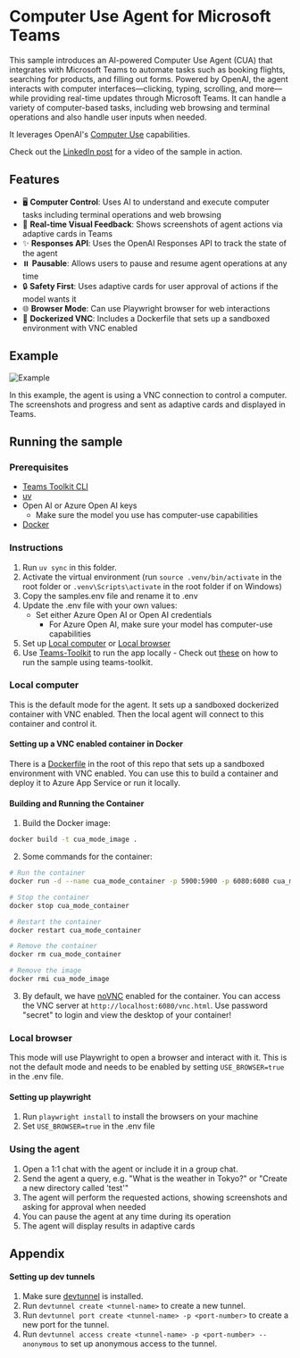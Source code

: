 <!--- 
---
id: computer-use-agent
title: "Computer Use Agent"
description: "AI-powered automation of computer tasks through Teams interface."
longDescription: |
  This sample introduces an AI-powered Computer Use Agent (CUA) that integrates with Microsoft Teams to automate tasks such as booking flights, searching for products, and filling out forms. Powered by OpenAI, the agent interacts with computer interfaces—clicking, typing, scrolling, and more—while providing real-time updates through Microsoft Teams. It can handle a variety of computer-based tasks, including web browsing and terminal operations and also handle user inputs when needed.
  
  It leverages OpenAI's [Computer Use](https://platform.openai.com/docs/guides/tools-computer-use) capabilities.
  
  Check out the [LinkedIn post](https://www.linkedin.com/feed/update/urn:li:activity:7307477075148320768/) for a video of the sample in action.
featuresList:
  - "🖥️ **Computer Control:** Uses AI to understand and execute computer tasks including terminal operations and web browsing"
  - "📸 **Real-time Visual Feedback:** Shows screenshots of agent actions via adaptive cards in Teams"
  - "✨ **Responses API:** Uses the OpenAI Responses API to track the state of the agent"
  - "⏸️ **Pausable:** Allows users to pause and resume agent operations at any time"
  - "🔒 **Safety First:** Uses adaptive cards for user approval of actions if the model wants it"
  - "🌐 **Browser Mode:** Can use Playwright browser for web interactions"
  - "🐳 **Dockerized VNC:** Includes a Dockerfile that sets up a sandboxed environment with VNC enabled"
tags:
  - "computer-use"
  - "human-in-the-loop"
  - "stateful"
  - "visual-feedback"
githubUrl: "https://github.com/microsoft/teams-agent-accelerator-samples/blob/main/python/computer-use-agent"
imageUrl: "https://github.com/microsoft/teams-agent-accelerator-samples/raw/main/python/computer-use-agent/docs/cua-thumbnail.png"
author: "Microsoft"
language: "Python"
demoUrlGif: "https://github.com/microsoft/teams-agent-accelerator-samples/raw/main/python/computer-use-agent/docs/VNCExample.gif"
---
-->

# Computer Use Agent for Microsoft Teams

This sample introduces an AI-powered Computer Use Agent (CUA) that integrates with Microsoft Teams to automate tasks such as booking flights, searching for products, and filling out forms. Powered by OpenAI, the agent interacts with computer interfaces—clicking, typing, scrolling, and more—while providing real-time updates through Microsoft Teams. It can handle a variety of computer-based tasks, including web browsing and terminal operations and also handle user inputs when needed.

It leverages OpenAI's [Computer Use](https://platform.openai.com/docs/guides/tools-computer-use) capabilities.

Check out the [LinkedIn post](https://www.linkedin.com/feed/update/urn:li:activity:7307477075148320768/) for a video of the sample in action.

## Features

- 🖥️ **Computer Control**: Uses AI to understand and execute computer tasks including terminal operations and web browsing
- 📸 **Real-time Visual Feedback**: Shows screenshots of agent actions via adaptive cards in Teams
- ✨ **Responses API**: Uses the OpenAI Responses API to track the state of the agent
- ⏸️ **Pausable**: Allows users to pause and resume agent operations at any time
- 🔒 **Safety First**: Uses adaptive cards for user approval of actions if the model wants it
- 🌐 **Browser Mode**: Can use Playwright browser for web interactions
- 🐳 **Dockerized VNC**: Includes a Dockerfile that sets up a sandboxed environment with VNC enabled

## Example

![Example](./docs/VNCExample.gif)

In this example, the agent is using a VNC connection to control a computer. The screenshots and progress and sent as adaptive cards and displayed in Teams.

## Running the sample

### Prerequisites

- [Teams Toolkit CLI](https://learn.microsoft.com/en-us/microsoftteams/platform/toolkit/teams-toolkit-cli?pivots=version-three#get-started)
- [uv](https://docs.astral.sh/uv/getting-started/installation/)
- Open AI or Azure Open AI keys
  - Make sure the model you use has computer-use capabilities
- [Docker](https://docs.docker.com/get-docker/)

### Instructions

1. Run `uv sync` in this folder.
2. Activate the virtual environment (run `source .venv/bin/activate` in the root folder or `.venv\Scripts\activate` in the root folder if on Windows)
3. Copy the samples.env file and rename it to .env
4. Update the .env file with your own values:
   - Set either Azure Open AI or Open AI credentials
     - For Azure Open AI, make sure your model has computer-use capabilities
5. Set up [Local computer](#local-computer) or [Local browser](#local-browser)
6. Use [Teams-Toolkit](https://github.com/Office-Dev/Teams-Toolkit) to run the app locally - Check out [these](https://github.com/microsoft/teams-ai/tree/main/python/samples#appendix) on how to run the sample using teams-toolkit.

### Local computer

This is the default mode for the agent. It sets up a sandboxed dockerized container with VNC enabled. Then the local agent will connect to this container and control it.

#### Setting up a VNC enabled container in Docker

There is a [Dockerfile](Dockerfile) in the root of this repo that sets up a sandboxed environment with VNC enabled. You can use this to build a container and deploy it to Azure App Service or run it locally.

#### Building and Running the Container

1. Build the Docker image:

```bash
docker build -t cua_mode_image .
```

2. Some commands for the container:

```bash
# Run the container
docker run -d --name cua_mode_container -p 5900:5900 -p 6080:6080 cua_mode_image

# Stop the container
docker stop cua_mode_container

# Restart the container
docker restart cua_mode_container

# Remove the container
docker rm cua_mode_container

# Remove the image
docker rmi cua_mode_image
```

3. By default, we have [noVNC](https://novnc.com/info.html) enabled for the container. You can access the VNC server at `http://localhost:6080/vnc.html`. Use password "secret" to login and view the desktop of your container!

### Local browser

This mode will use Playwright to open a browser and interact with it. This is not the default mode and needs to be enabled by setting `USE_BROWSER=true` in the .env file.

#### Setting up playwright

1. Run `playwright install` to install the browsers on your machine
2. Set `USE_BROWSER=true` in the .env file

### Using the agent

1. Open a 1:1 chat with the agent or include it in a group chat.
2. Send the agent a query, e.g. "What is the weather in Tokyo?" or "Create a new directory called 'test'"
3. The agent will perform the requested actions, showing screenshots and asking for approval when needed
4. You can pause the agent at any time during its operation
5. The agent will display results in adaptive cards

## Appendix

#### Setting up dev tunnels

1. Make sure [devtunnel](https://github.com/microsoft/devtunnel) is installed.
2. Run `devtunnel create <tunnel-name>` to create a new tunnel.
3. Run `devtunnel port create <tunnel-name> -p <port-number>` to create a new port for the tunnel.
4. Run `devtunnel access create <tunnel-name> -p <port-number> --anonymous` to set up anonymous access to the tunnel.
